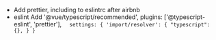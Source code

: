 - Add prettier, including to eslintrc after airbnb
- eslint Add '@vue/typescript/recommended',
    plugins: ['@typescript-eslint', 'prettier'],
    `  settings: {
    'import/resolver': {
      "typescript": {},
      }
    }`